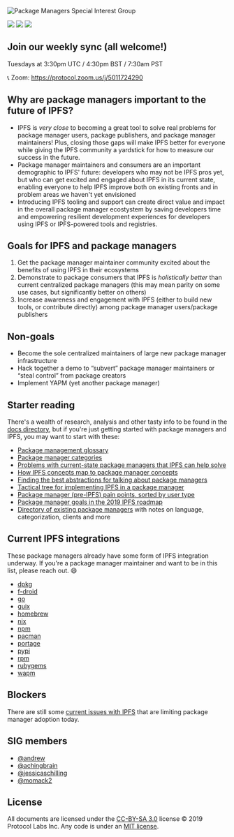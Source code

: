 ![Package Managers Special Interest Group](https://github.com/ipfs/package-managers/blob/master/packagemanagers-sig-header.png "Package Managers Special Interest Group")

[![](https://img.shields.io/badge/made%20by-Protocol%20Labs-blue.svg?style=flat-square)](https://protocol.ai/)
[![](https://img.shields.io/badge/project-IPFS-blue.svg?style=flat-square)](http://ipfs.io/)
[![](https://img.shields.io/badge/freenode-%23ipfs--package--managers-blue.svg?style=flat-square)](http://webchat.freenode.net/?channels=%23ipfs-package-managers)

## Join our weekly sync (all welcome!)
Tuesdays at 3:30pm UTC / 4:30pm BST / 7:30am PST

📞 Zoom: https://protocol.zoom.us/j/5011724290

## Why are package managers important to the future of IPFS?

- IPFS is *very close* to becoming a great tool to solve real problems for package manager users, package publishers, and package manager maintainers! Plus, closing those gaps will make IPFS better for everyone while giving the IPFS community a yardstick for how to measure our success in the future.
- Package manager maintainers and consumers are an important demographic to IPFS' future: developers who may not be IPFS pros yet, but who can get excited and engaged about IPFS in its current state, enabling everyone to help IPFS improve both on existing fronts and in problem areas we haven't yet envisioned
- Introducing IPFS tooling and support can create direct value and impact in the overall package manager ecostystem by saving developers time and empowering resilient development experiences for developers using IPFS or IPFS-powered tools and registries.

## Goals for IPFS and package managers
1. Get the package manager maintainer community excited about the benefits of using IPFS in their ecosystems
2. Demonstrate to package consumers that IPFS is _holistically better_ than current centralized package managers (this may mean parity on some use cases, but significantly better on others)
3. Increase awareness and engagement with IPFS (either to build new tools, or contribute directly) among package manager users/package publishers

## Non-goals
- Become the sole centralized maintainers of large new package manager infrastructure
- Hack together a demo to “subvert” package manager maintainers or “steal control” from package creators
- Implement YAPM (yet another package manager)

## Starter reading

There's a wealth of research, analysis and other tasty info to be found in the [docs directory](docs), but if you're just getting started with package managers and IPFS, you may want to start with these:

- [Package management glossary](docs/glossary.md)
- [Package manager categories](docs/categories.md)
- [Problems with current-state package managers that IPFS can help solve](docs/problems.md)
- [How IPFS concepts map to package manager concepts](docs/concepts.md)
- [Finding the best abstractions for talking about package managers](docs/abstractions.md)
- [Tactical tree for implementing IPFS in a package manager](docs/tree.md)
- [Package manager (pre-IPFS) pain points, sorted by user type](https://app.mural.co/t/protocollabs6957/m/protocollabs6957/1557168696127/577c9453a3c51199c8163cf0fe5701294e55f99b)
- [Package manager goals in the 2019 IPFS roadmap](https://github.com/ipfs/roadmap#-package-managers-d1-e5-i3)
- [Directory of existing package managers](package-managers) with notes on language, categorization, clients and more

## Current IPFS integrations

These package managers already have some form of IPFS integration underway. If you're a package manager maintainer and want to be in this list, please reach out. :smile:

- [dpkg](package-managers/dpkg.md#existing-ipfs-support)
- [f-droid](package-managers/f-droid.md#existing-ipfs-support)
- [go](package-managers/go.md#existing-ipfs-support)
- [guix](package-managers/guix.md#existing-ipfs-support)
- [homebrew](package-managers/homebrew.md#existing-ipfs-support)
- [nix](package-managers/nix.md#existing-ipfs-support)
- [npm](package-managers/npm.md#existing-ipfs-support)
- [pacman](package-managers/pacman.md#existing-ipfs-support)
- [portage](package-managers/portage.md#existing-ipfs-support)
- [pypi](package-managers/pypi.md#existing-ipfs-support)
- [rpm](package-managers/rpm.md#existing-ipfs-support)
- [rubygems](package-managers/rubygems.md#existing-ipfs-support)
- [wapm](package-managers/wapm.md#existing-ipfs-support)

## Blockers

There are still some [current issues with IPFS](docs/blockers.md) that are limiting package manager adoption today.

## SIG members
- [@andrew](http://github.com/andrew)
- [@achingbrain](https://github.com/achingbrain)
- [@jessicaschilling](https://github.com/jessicaschilling)
- [@momack2](https://github.com/momack2)

## License

All documents are licensed under the [CC-BY-SA 3.0](https://ipfs.io/ipfs/QmVreNvKsQmQZ83T86cWSjPu2vR3yZHGPm5jnxFuunEB9u) license © 2019 Protocol Labs Inc. Any code is under an [MIT license](LICENSE).
